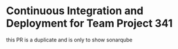# Continuous Integration and Deployment for Team Project 341

this PR is a duplicate and is only to show sonarqube